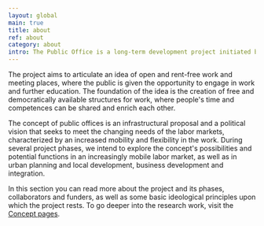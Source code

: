 ```yaml
---
layout: global
main: true
title: about
ref: about
category: about
intro: The Public Office is a long-term development project initiated by Dilettant AB
---
```


The project aims to articulate an idea of open and rent-free work and meeting places, where the public is given the opportunity to engage in work and further education. The foundation of the idea is the creation of free and democratically available structures for work, where people's time and competences can be shared and enrich each other.   

The concept of public offices is an infrastructural proposal and a political vision that seeks to meet the changing needs of the labor markets, characterized by an increased mobility and flexibility in the work. During several project phases, we intend to explore the concept's possibilities and potential functions in an increasingly mobile labor market, as well as in urban planning and local development, business development and integration.  

In this section you can read more about the project and its phases, collaborators and funders, as well as some basic ideological principles upon which the project rests. To go deeper into the research work, visit the [Concept pages](concept.html).